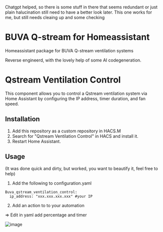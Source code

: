 Chatgpt helped, so there is some stuff in there that seems redundant or just plain halucination still need to have a better look later.
This one works for me, but still needs cleaing up and some checking

# BUVA Q-stream for Homeassistant
Homeassistant package for BUVA Q-stream ventilation systems

Reverse engineerd, with the lovely help of some AI codegeneration.

# Qstream Ventilation Control

This component allows you to control a Qstream ventilation system via Home Assistant by configuring the IP address, timer duration, and fan speed.

## Installation

1. Add this repository as a custom repository in HACS.M		
2. Search for "Qstream Ventilation Control" in HACS and install it.
3. Restart Home Assistant.

## Usage

(It was done quick and dirty, but worked, you want to beautify it, feel free to help)

1. Add the following to configuration.yaml
```
Buva_qstream_ventilation_control:
  ip_address: "xxx.xxx.xxx.xxx" #your IP
```
2. Add an action to to your automation

=> Edit in yaml
add percentage and timer

![image](https://github.com/user-attachments/assets/67a5fe67-7e32-4f00-9382-3f480d41556a)
